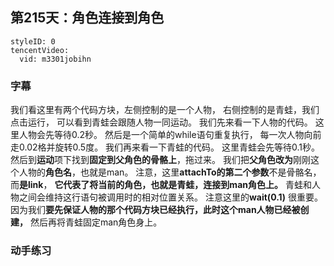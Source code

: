 ## 第215天：角色连接到角色


```@TencentVideo
styleID: 0
tencentVideo:
  vid: m3301jobihn

```


### 字幕

我们看这里有两个代码方块，左侧控制的是一个人物，
右侧控制的是青蛙，我们点击运行，
可以看到青蛙会跟随人物一同运动。
我们先来看一下人物的代码。
这里人物会先等待0.2秒。
然后是一个简单的while语句重复执行，
每一次人物向前走0.02格并旋转0.5度。
我们再来看一下青蛙的代码。
这里青蛙会先等待0.1秒。
然后到**运动**项下找到**固定到父角色的骨骼上**，拖过来。
我们把**父角色改为**刚刚这个人物的**角色名**，也就是man。
注意，这里**attachTo的第二个参数**不是骨骼名，而**是link**，
**它代表了将当前的角色，也就是青蛙，连接到man角色上。**
青蛙和人物之间会维持这行语句被调用时的相对位置关系。
注意这里的**wait(0.1)** 很重要。
因为我们**要先保证人物的那个代码方块已经执行，此时这个man人物已经被创建，** 然后再将青蛙固定man角色身上。

### 动手练习